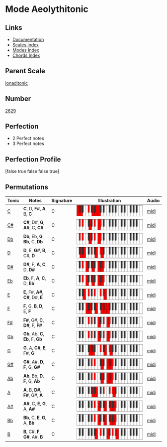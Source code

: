 # Mode Aeolythitonic

## Links

- [Documentation](index.md)
- [Scales Index](Scales.md)
- [Modes Index](Modes.md)
- [Chords Index](Chords.md)

## Parent Scale

[Ionaditonic](ScaleIonaditonic.md)

## Number

[2629](https://ianring.com/musictheory/scales/2629)

## Perfection

- 2 Perfect notes
- 3 Perfect notes

## Perfection Profile

[false true false false true]

## Permutations

| Tonic | Notes | Signature | Illustration | Audio |
|-------|-------|-----------|--------------|-------|
| [C](ModeCNaturalAeolythitonic.md) | **C**, D, **F#**, **A**, B, **C** | C | ![CNaturalAeolythitonic](ModeCNaturalAeolythitonic.png) | [midi](https://github.com/edipermadi/music/blob/main/docs/ModeCNaturalAeolythitonic.mid?raw=true) |
| [C#](ModeCSharpAeolythitonic.md) | **C#**, D#, **G**, **A#**, C, **C#** | C | ![CSharpAeolythitonic](ModeCSharpAeolythitonic.png) | [midi](https://github.com/edipermadi/music/blob/main/docs/ModeCSharpAeolythitonic.mid?raw=true) |
| [Db](ModeDFlatAeolythitonic.md) | **Db**, Eb, **G**, **Bb**, C, **Db** | C | ![DFlatAeolythitonic](ModeDFlatAeolythitonic.png) | [midi](https://github.com/edipermadi/music/blob/main/docs/ModeDFlatAeolythitonic.mid?raw=true) |
| [D](ModeDNaturalAeolythitonic.md) | **D**, E, **G#**, **B**, C#, **D** | C | ![DNaturalAeolythitonic](ModeDNaturalAeolythitonic.png) | [midi](https://github.com/edipermadi/music/blob/main/docs/ModeDNaturalAeolythitonic.mid?raw=true) |
| [D#](ModeDSharpAeolythitonic.md) | **D#**, F, **A**, **C**, D, **D#** | C | ![DSharpAeolythitonic](ModeDSharpAeolythitonic.png) | [midi](https://github.com/edipermadi/music/blob/main/docs/ModeDSharpAeolythitonic.mid?raw=true) |
| [Eb](ModeEFlatAeolythitonic.md) | **Eb**, F, **A**, **C**, D, **Eb** | C | ![EFlatAeolythitonic](ModeEFlatAeolythitonic.png) | [midi](https://github.com/edipermadi/music/blob/main/docs/ModeEFlatAeolythitonic.mid?raw=true) |
| [E](ModeENaturalAeolythitonic.md) | **E**, F#, **A#**, **C#**, D#, **E** | C | ![ENaturalAeolythitonic](ModeENaturalAeolythitonic.png) | [midi](https://github.com/edipermadi/music/blob/main/docs/ModeENaturalAeolythitonic.mid?raw=true) |
| [F](ModeFNaturalAeolythitonic.md) | **F**, G, **B**, **D**, E, **F** | C | ![FNaturalAeolythitonic](ModeFNaturalAeolythitonic.png) | [midi](https://github.com/edipermadi/music/blob/main/docs/ModeFNaturalAeolythitonic.mid?raw=true) |
| [F#](ModeFSharpAeolythitonic.md) | **F#**, G#, **C**, **D#**, F, **F#** | C | ![FSharpAeolythitonic](ModeFSharpAeolythitonic.png) | [midi](https://github.com/edipermadi/music/blob/main/docs/ModeFSharpAeolythitonic.mid?raw=true) |
| [Gb](ModeGFlatAeolythitonic.md) | **Gb**, Ab, **C**, **Eb**, F, **Gb** | C | ![GFlatAeolythitonic](ModeGFlatAeolythitonic.png) | [midi](https://github.com/edipermadi/music/blob/main/docs/ModeGFlatAeolythitonic.mid?raw=true) |
| [G](ModeGNaturalAeolythitonic.md) | **G**, A, **C#**, **E**, F#, **G** | C | ![GNaturalAeolythitonic](ModeGNaturalAeolythitonic.png) | [midi](https://github.com/edipermadi/music/blob/main/docs/ModeGNaturalAeolythitonic.mid?raw=true) |
| [G#](ModeGSharpAeolythitonic.md) | **G#**, A#, **D**, **F**, G, **G#** | C | ![GSharpAeolythitonic](ModeGSharpAeolythitonic.png) | [midi](https://github.com/edipermadi/music/blob/main/docs/ModeGSharpAeolythitonic.mid?raw=true) |
| [Ab](ModeAFlatAeolythitonic.md) | **Ab**, Bb, **D**, **F**, G, **Ab** | C | ![AFlatAeolythitonic](ModeAFlatAeolythitonic.png) | [midi](https://github.com/edipermadi/music/blob/main/docs/ModeAFlatAeolythitonic.mid?raw=true) |
| [A](ModeANaturalAeolythitonic.md) | **A**, B, **D#**, **F#**, G#, **A** | C | ![ANaturalAeolythitonic](ModeANaturalAeolythitonic.png) | [midi](https://github.com/edipermadi/music/blob/main/docs/ModeANaturalAeolythitonic.mid?raw=true) |
| [A#](ModeASharpAeolythitonic.md) | **A#**, C, **E**, **G**, A, **A#** | C | ![ASharpAeolythitonic](ModeASharpAeolythitonic.png) | [midi](https://github.com/edipermadi/music/blob/main/docs/ModeASharpAeolythitonic.mid?raw=true) |
| [Bb](ModeBFlatAeolythitonic.md) | **Bb**, C, **E**, **G**, A, **Bb** | C | ![BFlatAeolythitonic](ModeBFlatAeolythitonic.png) | [midi](https://github.com/edipermadi/music/blob/main/docs/ModeBFlatAeolythitonic.mid?raw=true) |
| [B](ModeBNaturalAeolythitonic.md) | **B**, C#, **F**, **G#**, A#, **B** | C | ![BNaturalAeolythitonic](ModeBNaturalAeolythitonic.png) | [midi](https://github.com/edipermadi/music/blob/main/docs/ModeBNaturalAeolythitonic.mid?raw=true) |
